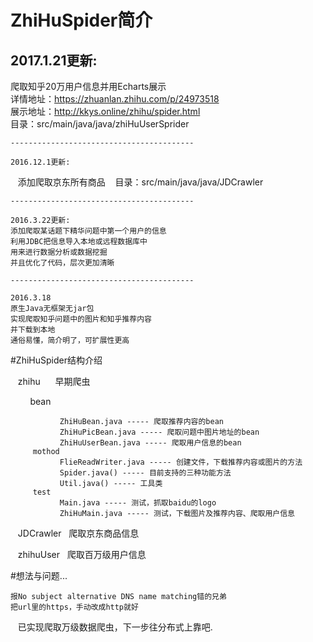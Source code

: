 # ZhiHuSpider简介

2017.1.21更新:
----
爬取知乎20万用户信息并用Echarts展示</br>
详情地址：https://zhuanlan.zhihu.com/p/24973518</br>
展示地址：http://kkys.online/zhihu/spider.html</br>
目录：src/main/java/java/zhiHuUserSprider </br>
    
    -----------------------------------------
    
    2016.12.1更新:
    添加爬取京东所有商品
    目录：src/main/java/java/JDCrawler 
    
    -----------------------------------------
    
    2016.3.22更新:
    添加爬取某话题下精华问题中第一个用户的信息
    利用JDBC把信息导入本地或远程数据库中
    用来进行数据分析或数据挖掘
    并且优化了代码，层次更加清晰
     
    -----------------------------------------
   
    2016.3.18
    原生Java无框架无jar包
    实现爬取知乎问题中的图片和知乎推荐内容
    并下载到本地
    通俗易懂，简介明了，可扩展性更高
    

#ZhiHuSpider结构介绍

    zhihu      早期爬虫
    
         bean
         
               ZhiHuBean.java ----- 爬取推荐内容的bean
               ZhiHuPicBean.java ----- 爬取问题中图片地址的bean
               ZhiHuUserBean.java ----- 爬取用户信息的bean
         mothod
               FlieReadWriter.java ----- 创建文件，下载推荐内容或图片的方法
               Spider.java() ----- 目前支持的三种功能方法
               Util.java() ----- 工具类
         test
               Main.java ----- 测试，抓取baidu的logo
               ZhiHuMain.java ----- 测试，下载图片及推荐内容、爬取用户信息
               
    JDCrawler   爬取京东商品信息
    
    zhihuUser   爬取百万级用户信息
    
#想法与问题...

    报No subject alternative DNS name matching错的兄弟
    把url里的https，手动改成http就好

    已实现爬取万级数据爬虫，下一步往分布式上靠吧.
